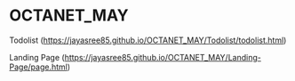 # OCTANET_MAY
Todolist
(https://jayasree85.github.io/OCTANET_MAY/Todolist/todolist.html)

Landing Page
(https://jayasree85.github.io/OCTANET_MAY/Landing-Page/page.html)

